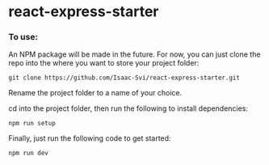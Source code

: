 # react-express-starter

### To use:

An NPM package will be made in the future. For now, you can just clone the repo into the where you want to store your project folder:

    git clone https://github.com/Isaac-Svi/react-express-starter.git

Rename the project folder to a name of your choice.

cd into the project folder, then run the following to install dependencies:

    npm run setup

Finally, just run the following code to get started:

    npm run dev
